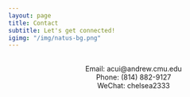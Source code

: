 ```yaml
---
layout: page
title: Contact
subtitle: Let's get connected!
igimg: "/img/natus-bg.png"
---
```

<br>
<center>Email: acui@andrew.cmu.edu</center>
<center>Phone: (814) 882-9127</center>
<center>WeChat: chelsea2333</center>
<br>

